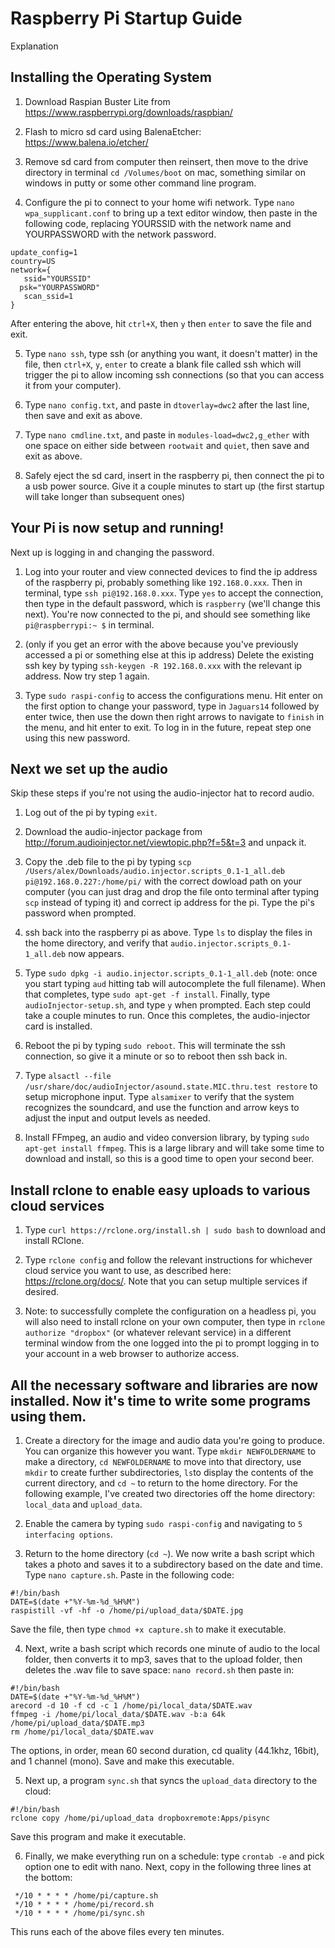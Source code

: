 # Raspberry Pi Startup Guide

Explanation

## Installing the Operating System

1. Download Raspian Buster Lite from https://www.raspberrypi.org/downloads/raspbian/

2. Flash to micro sd card using BalenaEtcher: https://www.balena.io/etcher/

3. Remove sd card from computer then reinsert, then move to the drive directory in terminal ```cd /Volumes/boot``` on mac, something similar on windows in putty or some other command line program.

4. Configure the pi to connect to your home wifi network. Type ```nano wpa_supplicant.conf``` to bring up a text editor window, then paste in the following code, replacing YOURSSID with the network name and YOURPASSWORD with the network password.
````ctrl_interface=DIR=/var/run/wpa_supplicant GROUP=netdev
update_config=1
country=US
network={
   ssid="YOURSSID"
  psk="YOURPASSWORD"
   scan_ssid=1
}
````
After entering the above, hit ```ctrl+X```, then ```y``` then ```enter``` to save the file and exit.

5. Type ```nano ssh```, type ssh (or anything you want, it doesn't matter) in the file, then ```ctrl+X```, ```y```, ```enter``` to create a blank file called ssh which will trigger the pi to allow incoming ssh connections (so that you can access it from your computer).

6. Type ```nano config.txt```, and paste in ```dtoverlay=dwc2``` after the last line, then save and exit as above.

7. Type ```nano cmdline.txt```, and paste in ```modules-load=dwc2,g_ether``` with one space on either side between ```rootwait``` and ```quiet```, then save and exit as above.

8. Safely eject the sd card, insert in the raspberry pi, then connect the pi to a usb power source. Give it a couple minutes to start up (the first startup will take longer than subsequent ones)

## Your Pi is now setup and running!
Next up is logging in and changing the password.

1. Log into your router and view connected devices to find the ip address of the raspberry pi, probably something like ```192.168.0.xxx```. Then in terminal, type ```ssh pi@192.168.0.xxx```. Type ```yes``` to accept the connection, then type in the default password, which is ```raspberry``` (we'll change this next). You're now connected to the pi, and should see something like ```pi@raspberrypi:~ $``` in terminal.

2. (only if you get an error with the above because you've previously accessed a pi or something else at this ip address) Delete the existing ssh key by typing ```ssh-keygen -R 192.168.0.xxx``` with the relevant ip address. Now try step 1 again.

3. Type ```sudo raspi-config``` to access the configurations menu. Hit enter on the first option to change your password, type in ```Jaguars14``` followed by enter twice, then use the down then right arrows to navigate to ```finish``` in the menu, and hit enter to exit. To log in in the future, repeat step one using this new password.

## Next we set up the audio
Skip these steps if you're not using the audio-injector hat to record audio.

1. Log out of the pi by typing ```exit```.

2. Download the audio-injector package from http://forum.audioinjector.net/viewtopic.php?f=5&t=3 and unpack it.

3. Copy the .deb file to the pi by typing ```scp /Users/alex/Downloads/audio.injector.scripts_0.1-1_all.deb pi@192.168.0.227:/home/pi/``` with the correct dowload path on your computer (you can just drag and drop the file onto terminal after typing ```scp``` instead of typing it) and correct ip address for the pi. Type the pi's password when prompted.

4. ssh back into the raspberry pi as above. Type ```ls``` to display the files in the home directory, and verify that ```audio.injector.scripts_0.1-1_all.deb``` now appears.

5. Type ```sudo dpkg -i audio.injector.scripts_0.1-1_all.deb``` (note: once you start typing ```aud``` hitting tab will autocomplete the full filename). When that completes, type ```sudo apt-get -f install```. Finally, type ```audioInjector-setup.sh```, and type ```y``` when prompted. Each step could take a couple minutes to run. Once this completes, the audio-injector card is installed.

6. Reboot the pi by typing ```sudo reboot```. This will terminate the ssh connection, so give it a minute or so to reboot then ssh back in.

7. Type ```alsactl --file /usr/share/doc/audioInjector/asound.state.MIC.thru.test restore``` to setup microphone input. Type ```alsamixer``` to verify that the system recognizes the soundcard, and use the function and arrow keys to adjust the input and output levels as needed.

8. Install FFmpeg, an audio and video conversion library, by typing ```sudo apt-get install ffmpeg```. This is a large library and will take some time to download and install, so this is a good time to open your second beer.

## Install rclone to enable easy uploads to various cloud services

1. Type ```curl https://rclone.org/install.sh | sudo bash``` to download and install RClone.

2. Type ```rclone config``` and follow the relevant instructions for whichever cloud service you want to use, as described here: https://rclone.org/docs/.  Note that you can setup multiple services if desired.

3. Note: to successfully complete the configuration on a headless pi, you will also need to install rclone on your own computer, then type in ```rclone authorize "dropbox"``` (or whatever relevant service) in a different terminal window from the one logged into the pi to prompt logging in to your account in a web browser to authorize access.

## All the necessary software and libraries are now installed. Now it's time to write some programs using them.

1. Create a directory for the image and audio data you're going to produce. You can organize this however you want. Type ```mkdir NEWFOLDERNAME``` to make a directory, ```cd NEWFOLDERNAME``` to move into that directory, use ```mkdir``` to create further subdirectories, ```ls```to display the contents of the current directory, and ```cd ~``` to return to the home directory. For the following example, I've created two directories off the home directory: ```local_data``` and ```upload_data```.

2. Enable the camera by typing ```sudo raspi-config``` and navigating to ```5 interfacing options```.

3. Return to the home directory (```cd ~```). We now write a bash script which takes a photo and saves it to a subdirectory based on the date and time. Type ```nano capture.sh```. Paste in the following code:
````
#!/bin/bash
DATE=$(date +"%Y-%m-%d_%H%M")
raspistill -vf -hf -o /home/pi/upload_data/$DATE.jpg
````
Save the file, then type ```chmod +x capture.sh``` to make it executable.

4. Next, write a bash script which records one minute of audio to the local folder, then converts it to mp3, saves that to the upload folder, then deletes the .wav file to save space: ```nano record.sh``` then paste in:
````
#!/bin/bash
DATE=$(date +"%Y-%m-%d_%H%M")
arecord -d 10 -f cd -c 1 /home/pi/local_data/$DATE.wav
ffmpeg -i /home/pi/local_data/$DATE.wav -b:a 64k /home/pi/upload_data/$DATE.mp3
rm /home/pi/local_data/$DATE.wav
````
The options, in order, mean 60 second duration, cd quality (44.1khz, 16bit), and 1 channel (mono). Save and make this executable.

5. Next up, a program ```sync.sh``` that syncs the ```upload_data``` directory to the cloud:
````
#!/bin/bash
rclone copy /home/pi/upload_data dropboxremote:Apps/pisync
````
Save this program and make it executable.

6. Finally, we make everything run on a schedule:
type ```crontab -e``` and pick option one to edit with nano. Next, copy in the following three lines at the bottom:
```
 */10 * * * * /home/pi/capture.sh
 */10 * * * * /home/pi/record.sh
 */10 * * * * /home/pi/sync.sh
````
This runs each of the above files every ten minutes.
